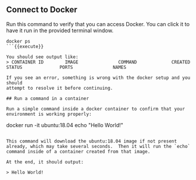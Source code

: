 ## Connect to Docker

Run this command to verify that you can access Docker.  You can click it to have it run in the provided terminal window.

```
docker ps
```{{execute}}

You should see output like:
> CONTAINER ID        IMAGE               COMMAND             CREATED             STATUS              PORTS               NAMES

If you see an error, something is wrong with the docker setup and you should
attempt to resolve it before continuing.

## Run a command in a container

Run a simple command inside a docker container to confirm that your environment is working properly:

```
docker run -it ubuntu:18.04 echo "Hello World!"
```{{execute}}

This command will download the ubuntu:18.04 image if not present already, which may take several seconds.  Then it will run the `echo` command inside of a container created from that image.

At the end, it should output:

> Hello World!
